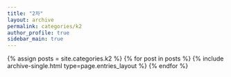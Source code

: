 ```yaml
---
title: "2차"
layout: archive
permalink: categories/k2
author_profile: true
sidebar_main: true
---
```




{% assign posts = site.categories.k2 %}
{% for post in posts %} {% include archive-single.html type=page.entries_layout %} {% endfor %}
